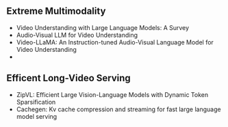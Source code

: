 ## Extreme Multimodality
- Video Understanding with Large Language Models: A Survey
- Audio-Visual LLM for Video Understanding
- Video-LLaMA: An Instruction-tuned Audio-Visual Language Model for Video Understanding
- 
## Efficent Long-Video Serving
- ZipVL: Efficient Large Vision-Language Models with Dynamic Token
Sparsification
- Cachegen: Kv cache compression and streaming for fast large language model serving
